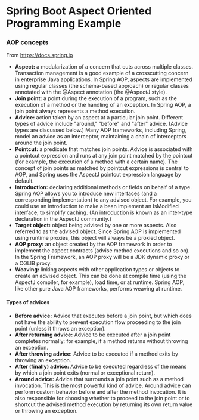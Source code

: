 # Spring Boot Aspect Oriented Programming Example

### AOP concepts

From https://docs.spring.io

* **Aspect:** a modularization of a concern that cuts across multiple classes. Transaction management is a good example of a crosscutting concern in enterprise Java applications. In Spring AOP, aspects are implemented using regular classes (the schema-based approach) or regular classes annotated with the @Aspect annotation (the @AspectJ style).
* **Join point:** a point during the execution of a program, such as the execution of a method or the handling of an exception. In Spring AOP, a join point always represents a method execution.
* **Advice:** action taken by an aspect at a particular join point. Different types of advice include "around," "before" and "after" advice. (Advice types are discussed below.) Many AOP frameworks, including Spring, model an advice as an interceptor, maintaining a chain of interceptors around the join point.
* **Pointcut:** a predicate that matches join points. Advice is associated with a pointcut expression and runs at any join point matched by the pointcut (for example, the execution of a method with a certain name). The concept of join points as matched by pointcut expressions is central to AOP, and Spring uses the AspectJ pointcut expression language by default.
* **Introduction:** declaring additional methods or fields on behalf of a type. Spring AOP allows you to introduce new interfaces (and a corresponding implementation) to any advised object. For example, you could use an introduction to make a bean implement an IsModified interface, to simplify caching. (An introduction is known as an inter-type declaration in the AspectJ community.)
* **Target object:** object being advised by one or more aspects. Also referred to as the advised object. Since Spring AOP is implemented using runtime proxies, this object will always be a proxied object.
* **AOP proxy:** an object created by the AOP framework in order to implement the aspect contracts (advise method executions and so on). In the Spring Framework, an AOP proxy will be a JDK dynamic proxy or a CGLIB proxy.
* **Weaving:** linking aspects with other application types or objects to create an advised object. This can be done at compile time (using the AspectJ compiler, for example), load time, or at runtime. Spring AOP, like other pure Java AOP frameworks, performs weaving at runtime.


#### Types of advices

* **Before advice:** Advice that executes before a join point, but which does not have the ability to prevent execution flow proceeding to the join point (unless it throws an exception).
* **After returning advice:** Advice to be executed after a join point completes normally: for example, if a method returns without throwing an exception.
* **After throwing advice:** Advice to be executed if a method exits by throwing an exception.
* **After (finally) advice:** Advice to be executed regardless of the means by which a join point exits (normal or exceptional return).
* **Around advice:** Advice that surrounds a join point such as a method invocation. This is the most powerful kind of advice. Around advice can perform custom behavior before and after the method invocation. It is also responsible for choosing whether to proceed to the join point or to shortcut the advised method execution by returning its own return value or throwing an exception. 
